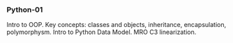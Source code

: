 ### Python-01

Intro to OOP. Key concepts: classes and objects, inheritance, encapsulation, polymorphysm. Intro to Python Data Model. MRO C3 linearization.
